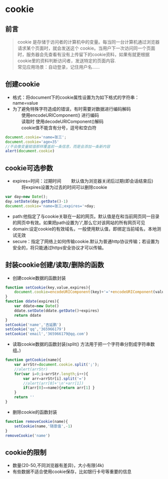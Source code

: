 # cookie 

## 前言  

> cookie 是存储于访问者的计算机中的变量。每当同一台计算机通过浏览器请求某个页面时，就会发送这个 cookie。当用户下一次访问同一个页面时，服务器会先查看有没有上传留下的cookie资料，如果有就更根据cookie里的资料判断访问者，发送特定的页面内容.  
> 常见应用场景：自动登录，记住用户名......  

## 创建cookie  

- 格式：将document下的cookie属性设置为为如下格式的字符串：name=value  
- 为了避免特殊字符造成的错误，有时需要对数据进行编码解码  
&emsp;&emsp;使用encodeURIComponent() 进行编码  
&emsp;&emsp;读取时 使用decodeURIComponent()解码  
&emsp;&emsp;cookie值不能含有分号，逗号和空白符  

```javaScript
document.cookie='name=张三';
document.cookie='age=35'
//不会像变量赋值那样覆盖前一条信息，而是会添加一条新内容
alert(document.cookie)
```

## cookie可选参数  

- expires=时间：过期时间
&emsp;&emsp;默认值为浏览器关闭后过期(即会话结束后)
&emsp;&emsp;将expires设置为过去的时间可以删除cookie  

```javaScript
var day=new Date();
day.setDate(day.getDate()-1)
document.cookie='name=张三;expires='+day; 
```  

- path:他指定了与cookie关联在一起的网页。默认值是在和当前网页同一目录的网页中有效。如果把path设置为'/',那么它对该网站的所有网页可见  
- domain:设定cookie的有效域名，一般使用默认值，即绑定当前域名，本地测试无效  
- secure：指定了网络上如何传输cookie.默认为普通http协议传输；若设置为安全的，将只能通过https安全协议才可以传输。  

## 封装cookie创建/读取/删除的函数  

- 创建cookie数据的函数封装  

```javaScript
function setCookie(key,value,expires){
    document.cookie=encodeURIComponent(key)+'='+encodeURIComponent(value)+';expires='+ddate(expires);
}
function ddate(expires){
    var ddate=new Date()
    ddate.setDate(ddate.getDate()+expires)
    return ddate
}
setCookie('name','吉延鹏')
setCookie('qq','365966179')
setCookie('email','365966179@qq.com')
```

- 读取cookie数据的函数封装(split() 方法用于把一个字符串分割成字符串数组。)  

```javaScript
function getCookie(name){
    var arrStr=document.cookie.split(';');
    //alert(arrStr)
    for(var i=0;i<arrStr.length;i++){
        var arr=arrStr[i].split('=')
        //alert(arr[0]+'\n'+arr[1])
        if(arr[0]==name){return arr[1] }
    }
    return ''
}
```

- 删除cookie的函数封装  

```javaScript
function removeCookie(name){
    setCookie(name,'随意值',-1)
}
removeCookie('name')
```

## cookie的限制  

- 数量(20-50,不同浏览器有差异)，大小有限(4k)  
- 有些数据不适合使用cookie保存，比如银行卡号等重要的信息  
